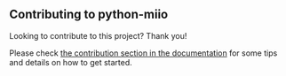 ## Contributing to python-miio

Looking to contribute to this project? Thank you!

Please check [the contribution section in the documentation](https://python-miio.readthedocs.io/en/latest/contributing.html) for some tips and details on how to get started.
